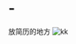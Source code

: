 # -
放简历的地方
![kk](https://user-images.githubusercontent.com/40753890/197523730-676a1a47-4fca-4c94-90ef-6a7380680e9f.jpg)
